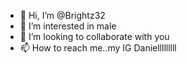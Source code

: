 - 👋 Hi, I’m @Brightz32
- 👀 I’m interested in male
- 💞️ I’m looking to collaborate with you
- 📫 How to reach me..my IG Danielllllllll

<!---
Brightz32/Brightz32 is a ✨ special ✨ repository because its `README.md` (this file) appears on your GitHub profile.
You can click the Preview link to take a look at your changes.
--->
